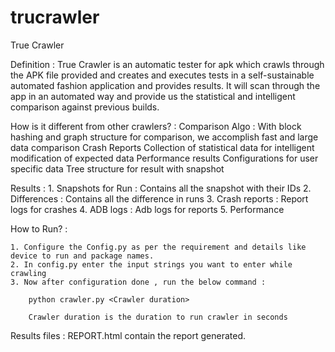 # trucrawler
True Crawler 


Definition : 
True Crawler is an automatic tester for apk which crawls through the APK file provided and creates and executes tests in a self-sustainable automated fashion application and provides results. It will scan through the app in an automated way and provide us the statistical and intelligent comparison against previous builds. 

How is it different from other crawlers? :
Comparison Algo : With block hashing and graph structure for comparison, we accomplish fast and large data comparison
Crash Reports
Collection of statistical data for intelligent modification of expected data 
Performance results
Configurations for user specific data
Tree structure for result with snapshot


Results : 
    1. Snapshots for Run : Contains all the snapshot with their IDs
    2. Differences : Contains all the difference in runs
    3. Crash reports : Report logs for crashes
    4. ADB logs : Adb logs for reports
    5. Performance 
    
How to Run? : 

    1. Configure the Config.py as per the requirement and details like device to run and package names.
    2. In config.py enter the input strings you want to enter while crawling 
    3. Now after configuration done , run the below command :
    
        python crawler.py <Crawler duration>
        
        Crawler duration is the duration to run crawler in seconds
        
Results files : 
    REPORT.html contain the report generated.